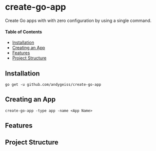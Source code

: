 # create-go-app

Create Go apps with with zero configuration by using a single command.

#### Table of Contents

- [Installation]()
- [Creating an App]()
- [Features]()
- [Project Structure]()

## Installation

    go get -u github.com/andygeiss/create-go-app

## Creating an App

    create-go-app -type app -name <App Name>

## Features

## Project Structure

    